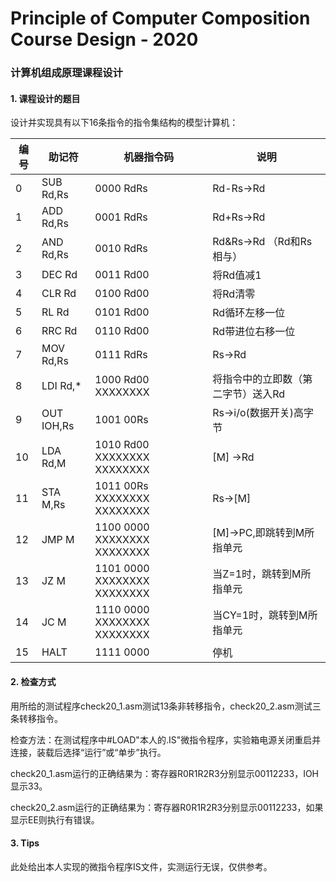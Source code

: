 # Principle of Computer Composition Course Design - 2020
### 计算机组成原理课程设计

#### 1. 课程设计的题目

设计并实现具有以下16条指令的指令集结构的模型计算机：

| 编号 | 助记符       | 机器指令码                       | 说明                               |
| ---- | ------------ | -------------------------------- | ---------------------------------- |
| 0    | SUB  Rd,Rs   | 0000  RdRs                       | Rd-Rs→Rd                           |
| 1    | ADD Rd,Rs    | 0001  RdRs                       | Rd+Rs→Rd                           |
| 2    | AND Rd,Rs    | 0010  RdRs                       | Rd&Rs→Rd （Rd和Rs相与）            |
| 3    | DEC Rd       | 0011  Rd00                       | 将Rd值减1                          |
| 4    | CLR Rd       | 0100  Rd00                       | 将Rd清零                           |
| 5    | RL Rd        | 0101  Rd00                       | Rd循环左移一位                     |
| 6    | RRC Rd       | 0110  Rd00                       | Rd带进位右移一位                   |
| 7    | MOV Rd,Rs    | 0111  RdRs                       | Rs→Rd                              |
| 8    | LDI  Rd,*    | 1000  Rd00  XXXXXXXX             | 将指令中的立即数（第二字节）送入Rd |
| 9    | OUT   IOH,Rs | 1001 00Rs                        | Rs→i/o(数据开关)高字节             |
| 10   | LDA   Rd,M   | 1010  Rd00  XXXXXXXX    XXXXXXXX | [M] →Rd                            |
| 11   | STA   M,Rs   | 1011  00Rs  XXXXXXXX  XXXXXXXX   | Rs→[M]                             |
| 12   | JMP M        | 1100  0000  XXXXXXXX  XXXXXXXX   | [M]→PC,即跳转到M所指单元           |
| 13   | JZ M         | 1101  0000  XXXXXXXX  XXXXXXXX   | 当Z=1时，跳转到M所指单元           |
| 14   | JC M         | 1110  0000  XXXXXXXX  XXXXXXXX   | 当CY=1时，跳转到M所指单元          |
| 15   | HALT         | 1111  0000                       | 停机                               |



#### 2. 检查方式

用所给的测试程序check20_1.asm测试13条非转移指令，check20_2.asm测试三条转移指令。

检查方法：在测试程序中#LOAD"本人的.IS"微指令程序，实验箱电源关闭重启并连接，装载后选择“运行”或“单步”执行。

check20_1.asm运行的正确结果为：寄存器R0R1R2R3分别显示00112233，IOH显示33。

check20_2.asm运行的正确结果为：寄存器R0R1R2R3分别显示00112233，如果显示EE则执行有错误。



#### 3. Tips

此处给出本人实现的微指令程序IS文件，实测运行无误，仅供参考。
